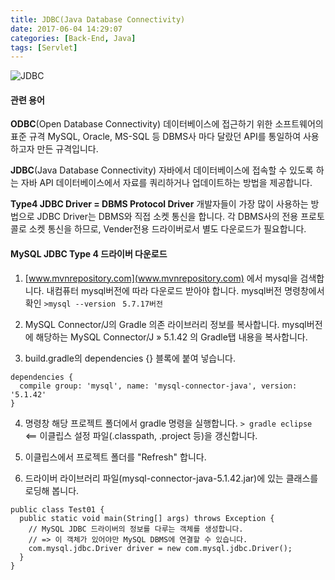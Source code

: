 ```yaml
---
title: JDBC(Java Database Connectivity)
date: 2017-06-04 14:29:07
categories: [Back-End, Java]
tags: [Servlet]
---
```


![JDBC](/image/java-jdbc.png)

#### 관련 용어
**ODBC**(Open Database Connectivity)
데이터베이스에 접근하기 위한 소프트웨어의 표준 규격
MySQL, Oracle, MS-SQL 등 DBMS사 마다 달랐던 API를 통일하여 사용하고자 만든 규격입니다.

**JDBC**(Java Database Connectivity)
자바에서 데이터베이스에 접속할 수 있도록 하는 자바 API
데이터베이스에서 자료를 쿼리하거나 업데이트하는 방법을 제공합니다.

**Type4 JDBC Driver = DBMS Protocol Driver**
개발자들이 가장 많이 사용하는 방법으로 JDBC Driver는 DBMS와 직접 소켓 통신을 합니다.
각 DBMS사의 전용 프로토콜로 소켓 통신을 하므로, Vender전용 드라이버로서 별도 다운로드가 필요합니다.

#### MySQL JDBC Type 4 드라이버 다운로드
1) [www.mvnrepository.com](www.mvnrepository.com) 에서 mysql을 검색합니다.
  내컴퓨터 mysql버전에 따라 다운로드 받아야 합니다.
  mysql버전 명령창에서 확인 `>mysql --version `   `5.7.17버전`

2) MySQL Connector/J의 Gradle 의존 라이브러리 정보를 복사합니다.
  mysql버전에 해당하는 MySQL Connector/J » 5.1.42 의 Gradle탭 내용을 복사합니다.

3) build.gradle의 dependencies {} 블록에 붙여 넣습니다.
  ```
  dependencies {
    compile group: 'mysql', name: 'mysql-connector-java', version: '5.1.42'
  }
  ```

4) 명령창 해당 프로젝트 폴더에서 gradle 명령을 실행합니다.
   `> gradle eclipse`     <== 이클립스 설정 파일(.classpath, .project 등)을 갱신합니다.

5) 이클립스에서 프로젝트 폴더를 "Refresh" 합니다.

6) 드라이버 라이브러리 파일(mysql-connector-java-5.1.42.jar)에 있는 클래스를 로딩해 봅니다.
  ```
  public class Test01 {
    public static void main(String[] args) throws Exception {
      // MySQL JDBC 드라이버의 정보를 다루는 객체를 생성합니다.
      // => 이 객체가 있어야만 MySQL DBMS에 연결할 수 있습니다.
      com.mysql.jdbc.Driver driver = new com.mysql.jdbc.Driver();
    }
  }
  ```
